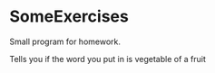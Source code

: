 # SomeExercises
Small program for homework.

Tells you if the word you put in is vegetable of a fruit
